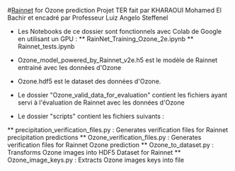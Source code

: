 #[Rainnet](https://github.com/hydrogo/rainnet) for Ozone prediction
Projet TER fait par KHARAOUI Mohamed El Bachir et encadré par Professeur Luiz Angelo Steffenel


* Les Notebooks de ce dossier sont fonctionnels avec Colab de Google en utilisant un GPU :
** RainNet_Training_Ozone_2e.ipynb
** Rainnet_tests.ipynb


* Ozone_model_powered_by_Rainnet_v2e.h5 est le modèle de Rainnet entrainé avec les données d'Ozone

* Ozone.hdf5 est le dataset des données d'Ozone.


* Le dossier "Ozone_valid_data_for_evaluation" contient les fichiers ayant servi à l'évaluation
de Rainnet avec les données d'Ozone

* Le dossier "scripts" contient les fichiers suivants : 

** precipitation_verification_files.py : Generates verification files for Rainnet precipitation predictions
** Ozone_verification_files.py : Generates verification files for Rainnet Ozone prediction
** Ozone_to_dataset.py : Transforms Ozone images into HDF5 Dataset for Rainnet
** Ozone_image_keys.py : Extracts Ozone images keys into file

